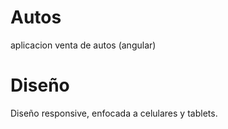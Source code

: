 # Autos
aplicacion venta de autos (angular)

# Diseño
Diseño responsive, enfocada a celulares y tablets.